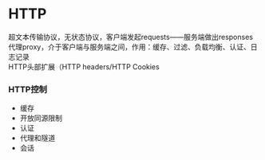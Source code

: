 # HTTP
超文本传输协议，无状态协议，客户端发起requests——服务端做出responses  
代理proxy，介于客户端与服务端之间，作用：缓存、过滤、负载均衡、认证、日志记录  
HTTP头部扩展（HTTP headers/HTTP Cookies  
  
### HTTP**控制**  
* 缓存  
* 开放同源限制  
* 认证  
* 代理和隧道  
* 会话  
